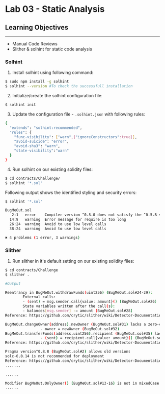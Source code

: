 # Lab 03 - Static Analysis

## Learning Objectives
-------------------
- Manual Code Reviews
- Slither & solhint for static code analysis


### Solhint
1. Install solhint using following command:
```bash
$ sudo npm install -g solhint
$ solhint --version #To check the successfull installation
```

2. Initialize/create the solhint configuration file:
```bash
$ solhint init
```

3. Update the configuration file - `.solhint.json` with following rules:
```bash
{
  "extends": "solhint:recommended",
  "rules": {
    "func-visibility": ["warn",{"ignoreConstructors":true}],
    "avoid-suicide": "error",
    "avoid-sha3": "warn",
    "state-visibility":"warn"
  }
}
```

4. Run solhint on our existing solidity files:

```bash
$ cd contracts/Challenge/
$ solhint '*.sol'
```

Following output shows the identified styling and security errors:

```bash
$ solhint '*.sol'

BugMeOut.sol
   2:1   error    Compiler version ^0.8.0 does not satisfy the ^0.5.8 semver requirement  compiler-version
  14:9   warning  Error message for require is too long                                   reason-string
  26:24  warning  Avoid to use low level calls                                            avoid-low-level-calls
  38:24  warning  Avoid to use low level calls                                            avoid-low-level-calls

✖ 4 problems (1 error, 3 warnings)
```

### Slither
1. Run slither in it's default setting on our existing solidity files:
```bash
$ cd contracts/Challenge
$ slither .

#Output

Reentrancy in BugMeOut.withdrawFunds(uint256) (BugMeOut.sol#24-29):
        External calls:
        - (sent) = msg.sender.call{value: amount}() (BugMeOut.sol#26)
        State variables written after the call(s):
        - balances[msg.sender] -= amount (BugMeOut.sol#28)
Reference: https://github.com/crytic/slither/wiki/Detector-Documentation#reentrancy-vulnerabilities

BugMeOut.changeOwner(address).newOwner (BugMeOut.sol#31) lacks a zero-check on :
                - owner = newOwner (BugMeOut.sol#32)
BugMeOut.transferFunds(address,uint256).recipient (BugMeOut.sol#35) lacks a zero-check on :
                - (sent) = recipient.call{value: amount}() (BugMeOut.sol#38)
Reference: https://github.com/crytic/slither/wiki/Detector-Documentation#missing-zero-address-validation

Pragma version^0.8.0 (BugMeOut.sol#2) allows old versions
solc-0.8.14 is not recommended for deployment
Reference: https://github.com/crytic/slither/wiki/Detector-Documentation#incorrect-versions-of-solidity
.......

......

Modifier BugMeOut.OnlyOwner() (BugMeOut.sol#13-16) is not in mixedCase
......
```